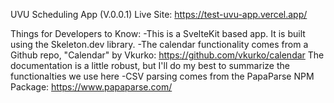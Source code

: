 UVU Scheduling App (V.0.0.1)
Live Site: https://test-uvu-app.vercel.app/


Things for Developers to Know:
-This is a SvelteKit based app. It is built using the Skeleton.dev library.
-The calendar functionality comes from a Github repo, "Calendar" by Vkurko: https://github.com/vkurko/calendar The documentation is a little robust, but I'll do my best to summarize the functionalties we use here
-CSV parsing comes from the PapaParse NPM Package: https://www.papaparse.com/